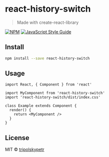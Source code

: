 # react-history-switch

> Made with create-react-library

[![NPM](https://img.shields.io/npm/v/react-history-switch.svg)](https://www.npmjs.com/package/react-history-switch) [![JavaScript Style Guide](https://img.shields.io/badge/code_style-standard-brightgreen.svg)](https://standardjs.com)

## Install

```bash
npm install --save react-history-switch
```

## Usage

```tsx
import React, { Component } from 'react'

import MyComponent from 'react-history-switch'
import 'react-history-switch/dist/index.css'

class Example extends Component {
  render() {
    return <MyComponent />
  }
}
```

## License

MIT © [tripolskypetr](https://github.com/tripolskypetr)
